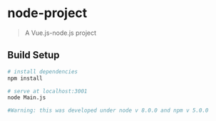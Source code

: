 # node-project

> A Vue.js-node.js project

## Build Setup

``` bash
# install dependencies
npm install

# serve at localhost:3001
node Main.js

#Warning: this was developed under node v 8.0.0 and npm v 5.0.0
